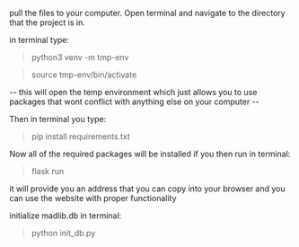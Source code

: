 pull the files to your computer. Open terminal and navigate to the directory that the project is in. 

in terminal type:
> python3 venv -m tmp-env

> source tmp-env/bin/activate

 -- this will open the temp environment which just allows you to use packages that wont conflict with anything else on your computer --

Then in terminal you type:
> pip install requirements.txt

Now all of the required packages will be installed
if you then run in terminal:
> flask run

it will provide you an address that you can copy into your browser and you can use the website with proper functionality

initialize madlib.db in terminal:
> python init_db.py
> 

